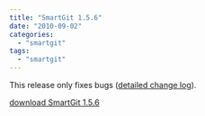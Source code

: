 ```yaml
---
title: "SmartGit 1.5.6"
date: "2010-09-02"
categories: 
  - "smartgit"
tags: 
  - "smartgit"
---
```


This release only fixes bugs ([detailed change log](http://www.syntevo.com/smartgit/changelog.txt)).

[download SmartGit 1.5.6](http://www.syntevo.com/smartgit/download.html)

